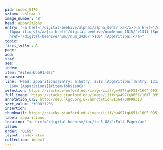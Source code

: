 ```yaml
---
pid: index_0170
volume: Volume 3
image_number: '8'
head: apparitions
entry: "<a href='/digital-beehive/alpha1/alpha_0042/'>a</a>|<a href='/digital-beehive/num9/num_3162/'>2218
  [Apparitions]</a>|<a href='/digital-beehive/num6/num_1835/'>1313 [Spectres]</a>|<a
  href='/digital-beehive/num7/num_2420/'>1604 [Apparitions]</a>"
topic:
first_letter: A
page:
add:
xref:
see:
index:
item: "#item-bbb91a063"
unparsed:
line: 'Head: apparitions|Entry: a|Entry: 2218 [Apparitions]|Entry: 1313 [Spectres]|Entry:
  1604 [Apparitions]|#item-bbb91a063'
selection: https://stacks.stanford.edu/image/iiif/gw497tq8651/1607_0951/1101,1266,712,135/full/0/default.jpg
full_image: https://stacks.stanford.edu/image/iiif/gw497tq8651/1607_0951/full/full/0/default.jpg
annotation_uri: http://dev.llgc.org.uk/annotation/1564760099313
sort_value: '300821266'
insertion:
thumbnail: https://stacks.stanford.edu/image/iiif/gw497tq8651/1607_0951/1101,1266,712,135/150,/0/default.jpg
label: apparitions
location: "<a href='/digital-beehive/toc/toc3_08/'>Full Page</a>"
issue:
order: '0169'
layout: index_item
collection: index1
---
```

